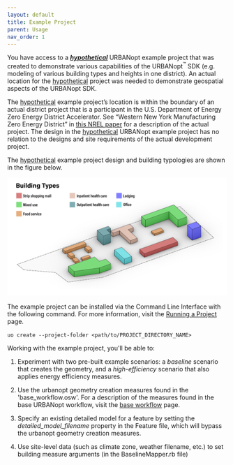 ```yaml
---
layout: default
title: Example Project
parent: Usage
nav_order: 1
---
```


You have access to a ***<u>hypothetical</u>*** URBANopt example project that was created to demonstrate various capabilities of the URBANopt<sup>&trade;</sup> SDK (e.g. modeling of various building types and heights in one district). An actual location for the <u>hypothetical</u> project was needed to demonstrate geospatial aspects of the URBANopt SDK.

The <u>hypothetical</u> example project’s location is within the boundary of an actual district project that is a participant in the U.S. Department of Energy Zero Energy District Accelerator. See “Western New York Manufacturing Zero Energy District” in [this NREL paper](https://www.nrel.gov/docs/fy18osti/71841.pdf) for a description of the actual project. The design in the <u>hypothetical</u> URBANopt example project has no relation to the designs and site requirements of the actual development project.

The <u>hypothetical</u> example project design and building typologies are shown in the figure below.

![example_project_layout](../doc_files/building_types_ISO_no_res.jpg)

The example project can be installed via the Command Line Interface with the following command. For more information, visit the [Running a Project](run_project.md) page.

```terminal
uo create --project-folder <path/to/PROJECT_DIRECTORY_NAME>
```

Working with the example project, you'll be able to:

1. Experiment with two pre-built example scenarios: a *baseline* scenario that creates the geometry, and a *high-efficiency* scenario that also applies energy efficiency measures.

1. Use the urbanopt geometry creation measures found in the 'base_workflow.osw'.  For a description of the measures found in the base URBANopt workflow, visit the [base workflow](../customization/base_workflow.md) page.

1. Specify an existing detailed model for a feature by setting the *detailed_model_filename* property in the Feature file, which will bypass the urbanopt geometry creation measures.

1. Use site-level data (such as climate zone, weather filename, etc.) to set building measure arguments (in the BaselineMapper.rb file)
